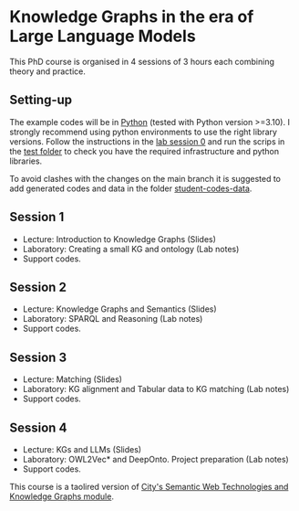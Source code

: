 # Knowledge Graphs in the era of Large Language Models

This PhD course is organised in 4 sessions of 3 hours each combining theory and practice.

## Setting-up 

The example codes will be in [Python](https://www.python.org/downloads/) (tested with Python version >=3.10). I strongly recommend using python environments to use the right library versions.
Follow the instructions in the [lab session 0](https://github.com/city-knowledge-graphs/phd-course/blob/main/labs/phd-course-kgs-aalborg-lab-session-0.pdf) and run the scrips in the [test folder](https://github.com/city-knowledge-graphs/phd-course/tree/main/python/test) to check you have the required infrastructure and python libraries.

To avoid clashes with the changes on the main branch it is suggested to add generated codes and data in the folder [student-codes-data](https://github.com/city-knowledge-graphs/phd-course/tree/main/python/student-codes-data).



## Session 1
- Lecture: Introduction to Knowledge Graphs (Slides)
- Laboratory: Creating a small KG and ontology (Lab notes)
- Support codes.

## Session 2
- Lecture: Knowledge Graphs and Semantics (Slides)
- Laboratory: SPARQL and Reasoning (Lab notes)
- Support codes.

## Session 3
- Lecture: Matching (Slides)
- Laboratory: KG alignment and Tabular data to KG matching (Lab notes)
- Support codes.
  
## Session 4
- Lecture: KGs and LLMs (Slides)
- Laboratory: OWL2Vec* and DeepOnto. Project preparation (Lab notes)
- Support codes.

This course is a taolired version of [City's Semantic Web Technologies and Knowledge Graphs module](https://github.com/turing-knowledge-graphs/teaching/tree/main/city).
